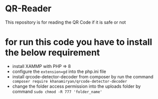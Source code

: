 # QR-Reader
This repository is for reading the QR Code if it is safe or not 

# for run this code you have to install the below requirement 
- install XAMMP with PHP => 8 
- configure the <code>extension=gd</code> into the php.ini file
- install qrcode-detector-decoder from composer by run the command <code> composer require khanamiryan/qrcode-detector-decoder </code>
- change the folder access permission into the uploads folder by command <code>sudo chmod -R 777 'folder_name'</code>

